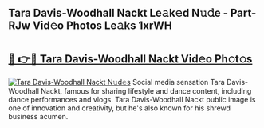 ## Tara Davis-Woodhall Nackt Le𝚊k𝚎d N𝚞𝚍e - Part-RJw Vid𝚎o Photos Le𝚊ks 1xrWH

# <h2><a href="http://fb03ccw.evod.top/?m=Tara+Davis-Woodhall+Nackt">🔗 👉🔴 Tara Davis-Woodhall Nackt Vid𝚎o Ph𝚘t𝚘s</a></h2>

[![Tara Davis-Woodhall Nackt N𝚞d𝚎s](https://i.imgur.com/8V9OHl7.gif)](http://fb03ccw.evod.top/?m=Tara+Davis-Woodhall+Nackt)
Social media sensation Tara Davis-Woodhall Nackt, famous for sharing lifestyle and dance content, including dance performances and vlogs. Tara Davis-Woodhall Nackt public image is one of innovation and creativity, but he's also known for his shrewd business acumen. 
